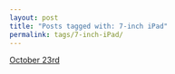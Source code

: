 ```yaml
---
layout: post
title: "Posts tagged with: 7-inch iPad"
permalink: tags/7-inch-iPad/
---
```

[October 23rd](/2012/10/october-23rd)
